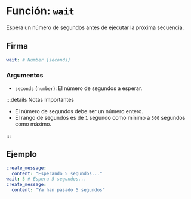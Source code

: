 # Función: `wait`

Espera un número de segundos antes de ejecutar la próxima secuencia.

## Firma

```yml
wait: # Number [seconds]
```

### Argumentos

- `seconds` (`number`): El número de segundos a esperar.

:::details Notas Importantes

- El número de segundos debe ser un número entero.
- El rango de segundos es de `1` segundo como mínimo a `300` segundos como máximo.

:::

## Ejemplo

```yml
create_message:
  content: "Esperando 5 segundos..."
wait: 5 # Espera 5 segundos...
create_message:
  content: "Ya han pasado 5 segundos"
```
